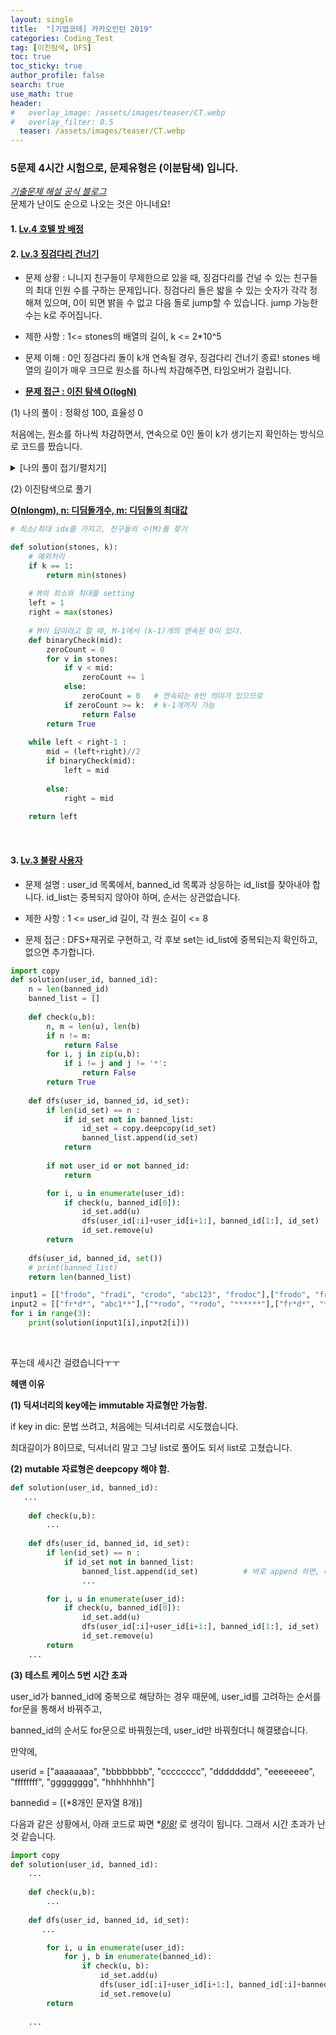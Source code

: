 ```yaml
---
layout: single  
title:  "[기업코테] 카카오인턴 2019"
categories: Coding_Test
tag: [이진탐색, DFS]
toc: true
toc_sticky: true
author_profile: false
search: true
use_math: true
header:
#   overlay_image: /assets/images/teaser/CT.webp
#   overlay_filter: 0.5
  teaser: /assets/images/teaser/CT.webp
---
```


### 5문제 4시간 시험으로, 문제유형은 (이분탐색) 입니다.

[*기출문제 해설 공식 블로그*](https://tech.kakao.com/2020/04/01/2019-internship-test/)     
문제가 난이도 순으로 나오는 것은 아니네요! 


#### 1. [Lv.4 호텔 방 배정](https://school.programmers.co.kr/learn/courses/30/lessons/64063)



#### 2. [Lv.3 징검다리 건너기](https://school.programmers.co.kr/learn/courses/30/lessons/64062)

- 문제 상황 : 니니지 친구들이 무제한으로 있을 때, 징검다리를 건널 수 있는 친구들의 최대 인원 수를 구하는 문제입니다.  징검다리 돌은 밟을 수 있는 숫자가 각각 정해져 있으며, 0이 되면 밝을 수 없고 다음 돌로 jump할 수 있습니다. jump 가능한 수는 k로 주어집니다.  

- 제한 사항 : 1<= stones의 배열의 길이, k <= 2*10^5 

- 문제 이해 : 0인 징검다리 돌이 k개 연속될 경우, 징검다리 건너기 종료! stones 배열의 길이가 매우 크므로 원소를 하나씩 차감해주면, 타임오버가 걸립니다.    

- **<u>문제 접근 : 이진 탐색 O(logN)</u>**

(1) 나의 풀이 : 정확성 100, 효율성 0

처음에는, 원소를 하나씩 차감하면서, 연속으로 0인 돌이 k가 생기는지 확인하는 방식으로 코드를 짰습니다. 

<details>
<summary>[나의 풀이 접기/펼치기]</summary>
<div markdown="1">

```python
def solution(stones, k):
    answer = 0
    cur = 0
    n = len(stones)
    
    while True:
        if cur == n:
            answer += 1
            cur = 0
        
        if stones[cur] != 0:
            stones[cur] -= 1
        
        else:
            nothing = True
            for i in range(1,k):
                if cur + i == n:
                    answer += 1
                    cur = -1
                    nothing = False
                    break

                if stones[cur+i] != 0:
                    cur += i
                    stones[cur] -= 1
                    nothing = False
                    break
            if nothing:
                break
        
        cur += 1
          
    return answer
```
</div>
</details>

(2) 이진탐색으로 풀기 

**<u>O(nlongm), n: 디딤돌개수, m: 디딤돌의 최대값</u>**

```python
# 최소/최대 idx를 가지고, 친구들의 수(M)를 찾기

def solution(stones, k):
    # 예외처리
    if k == 1:
        return min(stones)
    
    # M의 최소와 최대를 setting
    left = 1
    right = max(stones)
        
    # M이 답이라고 할 때, M-1에서 (k-1)개의 연속된 0이 있다. 
    def binaryCheck(mid):
        zeroCount = 0
        for v in stones:
            if v < mid:
                zeroCount += 1
            else:
                zeroCount = 0   # 연속되는 0만 의미가 있으므로
            if zeroCount >= k:  # k-1개까지 가능
                return False
        return True 
    
    while left < right-1 :
        mid = (left+right)//2
        if binaryCheck(mid):
            left = mid
        
        else:
            right = mid
            
    return left
```
<br/>

#### 3. [Lv.3 불량 사용자](https://school.programmers.co.kr/learn/courses/30/lessons/64064)

- 문제 설명 : user_id 목록에서, banned_id 목록과 상응하는 id_list를 찾아내야 합니다. id_list는 중복되지 않아야 하며, 순서는 상관없습니다.

- 제한 사항 : 1 <= user_id 길이, 각 원소 길이 <= 8

- 문제 접근 : DFS+재귀로 구현하고, 각 후보 set는 id_list에 중복되는지 확인하고, 없으면 추가합니다. 

```python
import copy
def solution(user_id, banned_id):
    n = len(banned_id)
    banned_list = []
    
    def check(u,b):
        n, m = len(u), len(b)
        if n != m:
            return False
        for i, j in zip(u,b):
            if i != j and j != '*':
                return False
        return True
    
    def dfs(user_id, banned_id, id_set):
        if len(id_set) == n :
            if id_set not in banned_list:
                id_set = copy.deepcopy(id_set)  
                banned_list.append(id_set)
            return
           
        if not user_id or not banned_id:
            return

        for i, u in enumerate(user_id):
            if check(u, banned_id[0]):
                id_set.add(u)
                dfs(user_id[:i]+user_id[i+1:], banned_id[1:], id_set)
                id_set.remove(u)
        return 
    
    dfs(user_id, banned_id, set())
    # print(banned_list)
    return len(banned_list)

input1 = [["frodo", "fradi", "crodo", "abc123", "frodoc"],["frodo", "fradi", "crodo", "abc123", "frodoc"],["frodo", "fradi", "crodo", "abc123", "frodoc"]]
input2 = [["fr*d*", "abc1**"],["*rodo", "*rodo", "******"],["fr*d*", "*rodo", "******", "******"]]
for i in range(3):
    print(solution(input1[i],input2[i]))   
```
<br/>

푸는데 세시간 걸렸습니다ㅜㅜ 

**헤맨 이유**

**(1) 딕셔너리의 key에는 immutable 자료형만 가능함.**

if key in dic: 문법 쓰려고, 처음에는 딕셔너리로 시도했습니다. 

최대길이가 8이므로, 딕셔너리 말고 그냥 list로 풀어도 되서 list로 고쳤습니다. 


**(2) mutable 자료형은 deepcopy 해야 함.**

```python
def solution(user_id, banned_id):
   ...
    
    def check(u,b):
        ...
    
    def dfs(user_id, banned_id, id_set):
        if len(id_set) == n :
            if id_set not in banned_list:
                banned_list.append(id_set)          # 바로 append 하면, dfs의 for문에서 id_set이 바뀔 때 banned_list의 원소도 바뀐다.
                ...

        for i, u in enumerate(user_id):
            if check(u, banned_id[0]):
                id_set.add(u)
                dfs(user_id[:i]+user_id[i+1:], banned_id[1:], id_set)
                id_set.remove(u)
        return 
    ...
```

**(3) 테스트 케이스 5번 시간 초과**

user_id가 banned_id에 중복으로 해당하는 경우 때문에, user_id를 고려하는 순서를 for문을 통해서 바꿔주고,

banned_id의 순서도 for문으로 바꿔줬는데, user_id만 바꿔줬더니 해결됐습니다.

만약에,  

userid = ["aaaaaaaa", "bbbbbbbb", "cccccccc", "dddddddd", "eeeeeeee", "ffffffff", "gggggggg", "hhhhhhhh"]

bannedid = [(*8개인 문자열 8개)]

다음과 같은 상황에서, 아래 코드로 짜면 **<u>8!*8!</u>** 로 생각이 됩니다. 그래서 시간 초과가 난 것 같습니다. 

```python
import copy
def solution(user_id, banned_id):
    ...
    
    def check(u,b):
        ...
    
    def dfs(user_id, banned_id, id_set):
       ...

        for i, u in enumerate(user_id):
            for j, b in enumerate(banned_id):
                if check(u, b):
                    id_set.add(u)
                    dfs(user_id[:i]+user_id[i+1:], banned_id[:i]+banned_id[i+1:], id_set)
                    id_set.remove(u)
        return 
    
    ...
```

